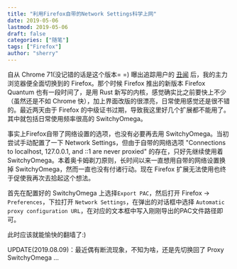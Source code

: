 ```yaml
---
title: "利用Firefox自带的Network Settings科学上网" 
date: 2019-05-06
lastmod: 2019-05-06
draft: false
categories: ["随笔"]
tags: ["Firefox"]
author: "sherry"
---
```

自从 Chrome 71(没记错的话是这个版本= =) 曝出追踪用户的 [丑闻](https://www.valuewalk.com/2018/11/google-chrome-71-track-abusive-experiences/) 后，我的主力浏览器便全面切换到的 Firefox。那个时候 Firefox 推出的新版本 Firefox Quantum 也有一段时间了，是用 Rust 新写的内核，感觉确实比之前要快上不少（虽然还是不如 Chrome 快），加上界面改版的很漂亮，日常使用感觉还是很不错的。最近两天由于 Firefox 的中级证书过期，导致我这里好几个扩展都不能用了。其中就包括日常使用频率很高的 SwitchyOmega。

<!--more-->

事实上Firefox自带了网络设置的选项，也没有必要再去用 SwitchyOmega。当初尝试手动配置了一下 Network Settings，但由于自带的网络选项 "Connections to localhost, 127.0.0.1, and ::1 are never proxied" 的存在，只好先继续使用着 SwitchyOmega。本着奥卡姆剃刀原则，长时间以来一直想用自带的网络设置换掉 SwitchyOmega，然而一直也没有付诸行动。现在 Firefox 扩展无法使用也终于促使我再次去拾起这个想法。

首先在配置好的 SwitchyOmega 上选择`Export PAC`，然后打开 Firefox -> `Preferences`，下拉打开 `Network Settings`，在弹出的对话框中选择 `Automatic proxy configuration URL`，在对应的文本框中写入刚刚导出的PAC文件路径即可。

此时应该就能愉快的翻墙了:)

UPDATE(2019.08.09)：最近偶有断流现象，不知为啥，还是先切换回了 Proxy SwitchyOmega ...